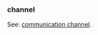 ### channel

<p class="c8"><span>See: </span><span class="c2"><a class="c3" href="#h.oc2pelzel246">communication channel</a></span><span class="c0">.</span></p>